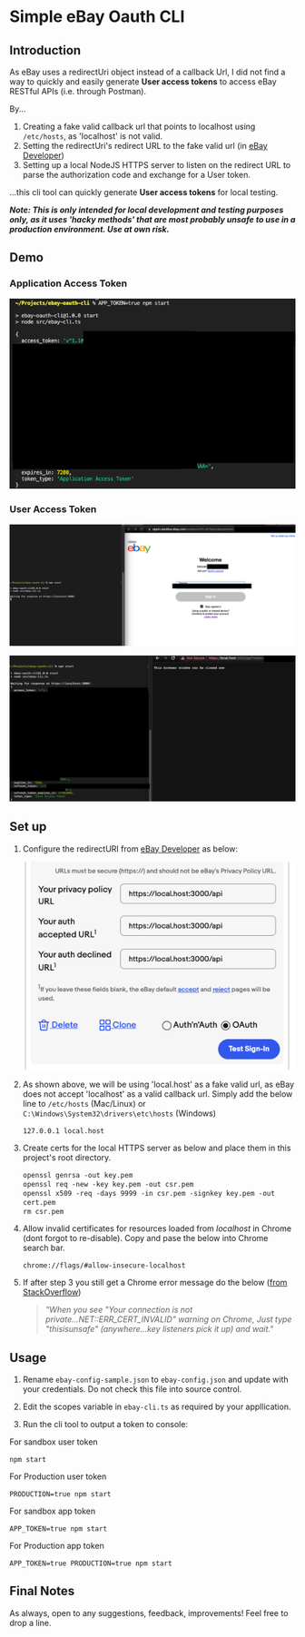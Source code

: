 # Simple eBay Oauth CLI

## Introduction
As eBay uses a redirectUri object instead of a callback Url, I did not find a way to quickly and easily generate **User access tokens** to access eBay RESTful APIs (i.e. through Postman). 

By... 

1. Creating a fake valid callback url that points to localhost using `/etc/hosts`, as 'localhost' is not valid.
2. Setting the redirectUri's redirect URL to the fake valid url (in [eBay Developer](https://developer.ebay.com/my/keys)) 
3. Setting up a local NodeJS HTTPS server to listen on the redirect URL to parse the authorization code and exchange for a User token. 

...this cli tool can quickly generate **User access tokens** for local testing.

***Note: This is only intended for local development and testing purposes only, as it uses 'hacky methods' that are most probably unsafe to use in a production environment. Use at own risk.***

## Demo 

### Application Access Token 

![Application Access Token](demo/demo1.png)

### User Access Token

![User Access Token 2](demo/demo2.png)

![User Access Token 3](demo/demo3.png)

## Set up
1. Configure the redirectURI from [eBay Developer](https://developer.ebay.com/my/auth/) as below:

    ![Ebay RedirectURI](demo/redirecturl.png)

2. As shown above, we will be using 'local.host' as a fake valid url, as eBay does not accept 'localhost' as a valid callback url. Simply add the below line to `/etc/hosts` (Mac/Linux) or `C:\Windows\System32\drivers\etc\hosts` (Windows)
    ```
    127.0.0.1 local.host
    ```

3. Create certs for the local HTTPS server as below and place them in this project's root directory.
    ```
    openssl genrsa -out key.pem
    openssl req -new -key key.pem -out csr.pem
    openssl x509 -req -days 9999 -in csr.pem -signkey key.pem -out cert.pem
    rm csr.pem
    ```

4. Allow invalid certificates for resources loaded from *localhost* in Chrome (dont forgot to re-disable). Copy and pase the below into Chrome search bar. 
    ```
    chrome://flags/#allow-insecure-localhost
    ```
5. If after step 3 you still get a Chrome error message do the below ([from StackOverflow](https://stackoverflow.com/a/41020281))

    > *"When you see "Your connection is not private...NET::ERR_CERT_INVALID" warning on Chrome, Just type "thisisunsafe" (anywhere...key listeners pick it up) and wait."*


## Usage 

1. Rename `ebay-config-sample.json` to `ebay-config.json` and update with your credentials. Do not check this file into source control.

2. Edit the scopes variable in `ebay-cli.ts` as required by your appllication.

3. Run the cli tool to output a token to console:

For sandbox user token
```
npm start
```

For Production user token
```
PRODUCTION=true npm start
```

For sandbox app token 
```
APP_TOKEN=true npm start
```

For Production app token 
```
APP_TOKEN=true PRODUCTION=true npm start
```

## Final Notes
As always, open to any suggestions, feedback, improvements! Feel free to drop a line.